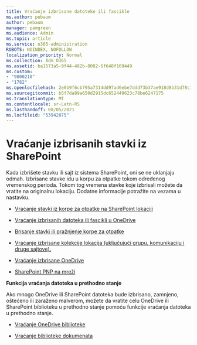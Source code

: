 ```yaml
---
title: Vraćanje izbrisane datoteke ili fascikle
ms.author: pebaum
author: pebaum
manager: pamgreen
ms.audience: Admin
ms.topic: article
ms.service: o365-administration
ROBOTS: NOINDEX, NOFOLLOW
localization_priority: Normal
ms.collection: Adm_O365
ms.assetid: ba1573a5-9f44-482b-8082-6f648f169449
ms.custom:
- "9000210"
- "1782"
ms.openlocfilehash: 2e0b9f6cb795a7314dd97ad6ebe7ddd73b37ae918d8b31d78c150945c8a9dfd1
ms.sourcegitcommit: b5f7da89a650d2915dc652449623c78be6247175
ms.translationtype: MT
ms.contentlocale: sr-Latn-RS
ms.lasthandoff: 08/05/2021
ms.locfileid: "53942075"
---
```

# <a name="restore-deleted-items-from-sharepoint"></a>Vraćanje izbrisanih stavki iz SharePoint

Kada izbrišete stavku ili sajt iz sistema SharePoint, oni se ne uklanjaju odmah. Izbrisane stavke idu u korpu za otpatke tokom određenog vremenskog perioda. Tokom tog vremena stavke koje izbrisali možete da vratite na originalnu lokaciju. Dodatne informacije potražite na vezama u nastavku.

- [Vraćanje stavki iz korpe za otpatke na SharePoint lokaciji](https://support.microsoft.com/office/restore-items-in-the-recycle-bin-that-were-deleted-from-sharepoint-or-teams-6df466b6-55f2-4898-8d6e-c0dff851a0be)

- [Vraćanje izbrisanih datoteka ili fascikli u OneDrive](https://support.office.com/article/Restore-deleted-files-or-folders-in-OneDrive-949ada80-0026-4db3-a953-c99083e6a84f)

- [Brisanje stavki ili pražnjenje korpe za otpatke](https://support.office.com/article/delete-items-or-empty-the-recycle-bin-of-a-sharepoint-site-2e713599-d13e-40d6-96dc-66f0a366f74e#ID0EAADAAA=Online)

- [Vraćanje izbrisane kolekcije lokacija (uključujući grupu, komunikaciju i druge sajtove).](https://docs.microsoft.com/sharepoint/restore-deleted-site-collection )

- [Vraćanje izbrisane OneDrive](https://docs.microsoft.com/onedrive/restore-deleted-onedrive)

- [SharePoint PNP na mreži](https://docs.microsoft.com/powershell/sharepoint/sharepoint-pnp/sharepoint-pnp-cmdlets?view=sharepoint-ps)

**Funkcija vraćanja datoteka u prethodno stanje**

Ako mnogo OneDrive ili SharePoint datoteka bude izbrisano, zamnjeno, oštećeno ili zaraženo malverom, možete da vratite celu OneDrive ili SharePoint biblioteku u prethodno stanje pomoću funkcije vraćanja datoteka u prethodno stanje.

- [Vraćanje OneDrive biblioteke](https://support.office.com/article/restore-your-onedrive-fa231298-759d-41cf-bcd0-25ac53eb8a150)

- [Vraćanje biblioteke dokumenata](https://support.office.com/article/restore-a-document-library-317791c3-8bd0-4dfd-8254-3ca90883d39a)
